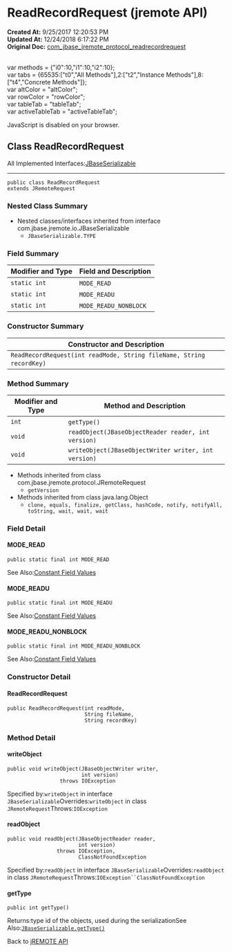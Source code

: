 # ReadRecordRequest (jremote API)

**Created At:** 9/25/2017 12:20:53 PM  
**Updated At:** 12/24/2018 6:17:22 PM  
**Original Doc:** [com_jbase_jremote_protocol_readrecordrequest](https://docs.jbase.com/39270-protocol/com_jbase_jremote_protocol_readrecordrequest)  

<!--<br>    try {<br>        if (location.href.indexOf('is-external=true') == -1) {<br>            parent.document.title="ReadRecordRequest (jremote   API)";<br>        }<br>    }<br>    catch(err) {<br>    }<br>//--><br>var methods = {"i0":10,"i1":10,"i2":10};<br>var tabs = {65535:["t0","All Methods"],2:["t2","Instance Methods"],8:["t4","Concrete Methods"]};<br>var altColor = "altColor";<br>var rowColor = "rowColor";<br>var tableTab = "tableTab";<br>var activeTableTab = "activeTableTab";
JavaScript is disabled on your browser.



## Class ReadRecordRequest

All Implemented Interfaces:[JBaseSerializable](./../../io/jbaseserializable-%28jremote-api%29 "interface in com.jbase.jremote.io")
* * *


```
public class ReadRecordRequest
extends JRemoteRequest
```

### Nested Class Summary

- Nested classes/interfaces inherited from interface com.jbase.jremote.io.JBaseSerializable
    - `JBaseSerializable.TYPE`






### Field Summary


| Modifier and Type<br> | Field and Description<br> |
| --- | --- |
| `static int`<br> | `MODE_READ` <br> |
| `static int`<br> | `MODE_READU` <br> |
| `static int`<br> | `MODE_READU_NONBLOCK` <br> |






### Constructor Summary


| Constructor and Description<br> |
| --- |
| `ReadRecordRequest(int readMode, String fileName, String recordKey)` <br> |






### Method Summary


| Modifier and Type<br> | Method and Description<br> |
| --- | --- |
| `int`<br> | `getType()` <br> |
| `void`<br> | `readObject(JBaseObjectReader reader, int version)` <br> |
| `void`<br> | `writeObject(JBaseObjectWriter writer, int version)` <br> |


- Methods inherited from class com.jbase.jremote.protocol.JRemoteRequest
    - `getVersion`
- Methods inherited from class java.lang.Object
    - `clone, equals, finalize, getClass, hashCode, notify, notifyAll, toString, wait, wait, wait`

### Field Detail

#### MODE\_READ

```
public static final int MODE_READ
```
See Also:[Constant Field Values](./../../constant-field-values)
#### MODE\_READU

```
public static final int MODE_READU
```
See Also:[Constant Field Values](./../../constant-field-values)
#### MODE\_READU\_NONBLOCK

```
public static final int MODE_READU_NONBLOCK
```
See Also:[Constant Field Values](./../../constant-field-values)


### 


### Constructor Detail

#### ReadRecordRequest

```
public ReadRecordRequest(int readMode,
                         String fileName,
                         String recordKey)
```



### 


### Method Detail

#### writeObject

```
public void writeObject(JBaseObjectWriter writer,
                        int version)
                 throws IOException
```
Specified by:`writeObject` in interface `JBaseSerializable`Overrides:`writeObject` in class `JRemoteRequest`Throws:`IOException`
#### readObject

```
public void readObject(JBaseObjectReader reader,
                       int version)
                throws IOException,
                       ClassNotFoundException
```
Specified by:`readObject` in interface `JBaseSerializable`Overrides:`readObject` in class `JRemoteRequest`Throws:`IOException``ClassNotFoundException`
#### getType

```
public int getType()
```
Returns:type id of the objects, used during the serializationSee Also:[`JBaseSerializable.getType()`](/39250-io/com_jbase_jremote_io_jbaseserializable#getType--)

Back to [jREMOTE API](com_jbase_jremote_package-summary)
